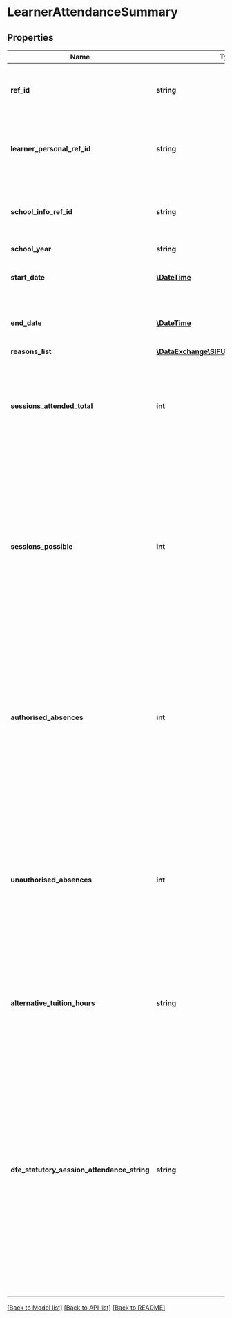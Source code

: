 # LearnerAttendanceSummary

## Properties
Name | Type | Description | Notes
------------ | ------------- | ------------- | -------------
**ref_id** | **string** | The ID (GUID) assigned to uniquely identify this attendance record. | 
**learner_personal_ref_id** | **string** | The ID (GUID) of the learner for whom this attendance information is being reported. | 
**school_info_ref_id** | **string** | The ID (GUID) of the school for which this attendance information is being reported. | 
**school_year** | **string** |  | 
**start_date** | [**\DateTime**](Date.md) | Starting date of this attendance reporting period. | 
**end_date** | [**\DateTime**](Date.md) | Ending date of this attendance reporting period. | 
**reasons_list** | [**\DataExchange\SIFUK20\Models\Reason[]**](Reason.md) |  | 
**sessions_attended_total** | **int** | The number of sessions the learner attended school when school was in session between the StartDate and EndDate, inclusive. | 
**sessions_possible** | **int** | The number of sessions the learner was present plus the number of sessions the learner was absent (authorised and unauthorised) when school was in session during the period between the StartDate and EndDate, inclusive. | 
**authorised_absences** | **int** | The number of sessions the learner was absent from school with a valid excuse when school was in session between the StartDate and EndDate, inclusive. Note that ts column can be derived from Reason Status. | [optional] 
**unauthorised_absences** | **int** | The number of sessions the learner was absent from school without a valid excuse when school was in session between the StartDate and EndDate, inclusive. Note that this column can be derived from Reason Status. | [optional] 
**alternative_tuition_hours** | **string** | Number of Alternative Tuition (whole) hours attended between the StartDate and EndDate, inclusive. | [optional] 
**dfe_statutory_session_attendance_string** | **string** | Learner morning and afternoon session registration marks as per DfE statutory definition. This data item is a concatenation of all DfE statutory session attendance codes recorded for the given Learner starting on the morning session of the StartDate this object refers to and ending on the afternoon session of EndDate. | [optional] 

[[Back to Model list]](../README.md#documentation-for-models) [[Back to API list]](../README.md#documentation-for-api-endpoints) [[Back to README]](../README.md)



